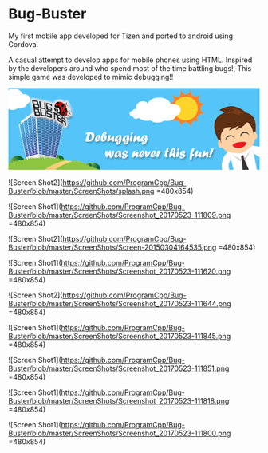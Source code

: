 # Bug-Buster
My first mobile app developed for Tizen and ported to android using Cordova.

A casual attempt to develop apps for mobile phones using HTML. Inspired by the developers around who spend most of the time battling bugs!, This simple game was developed to mimic debugging!!


![Screen Shot1](https://github.com/ProgramCpp/Bug-Buster/blob/master/ScreenShots/banner.png)

![Screen Shot2](https://github.com/ProgramCpp/Bug-Buster/blob/master/ScreenShots/splash.png =480x854)

![Screen Shot1](https://github.com/ProgramCpp/Bug-Buster/blob/master/ScreenShots/Screenshot_20170523-111809.png =480x854)

![Screen Shot2](https://github.com/ProgramCpp/Bug-Buster/blob/master/ScreenShots/Screen-20150304164535.png =480x854)

![Screen Shot1](https://github.com/ProgramCpp/Bug-Buster/blob/master/ScreenShots/Screenshot_20170523-111620.png =480x854)

![Screen Shot2](https://github.com/ProgramCpp/Bug-Buster/blob/master/ScreenShots/Screenshot_20170523-111644.png =480x854)

![Screen Shot1](https://github.com/ProgramCpp/Bug-Buster/blob/master/ScreenShots/Screenshot_20170523-111845.png =480x854)

![Screen Shot1](https://github.com/ProgramCpp/Bug-Buster/blob/master/ScreenShots/Screenshot_20170523-111851.png =480x854)

![Screen Shot1](https://github.com/ProgramCpp/Bug-Buster/blob/master/ScreenShots/Screenshot_20170523-111818.png =480x854)

![Screen Shot1](https://github.com/ProgramCpp/Bug-Buster/blob/master/ScreenShots/Screenshot_20170523-111800.png =480x854)





